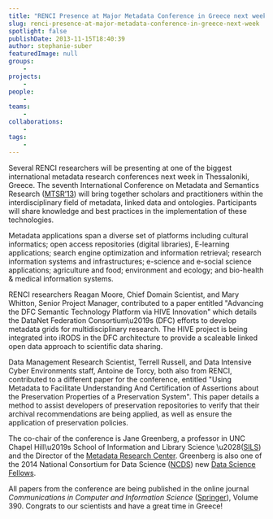 ```yaml
---
title: "RENCI Presence at Major Metadata Conference in Greece next week"
slug: renci-presence-at-major-metadata-conference-in-greece-next-week
spotlight: false
publishDate: 2013-11-15T18:40:39
author: stephanie-suber
featuredImage: null
groups:
    - 
projects:
    - 
people:
    - 
teams: 
    - 
collaborations:
    - 
tags:
    - 
---
```

<p>Several RENCI researchers will be presenting at one of the biggest international metadata research conferences next week in Thessaloniki, Greece. The seventh International Conference on Metadata and Semantics Research (<a href="http://mtsr2013.teithe.gr">MTSR&#8217;13</a>) will bring together scholars and practitioners within the interdisciplinary field of metadata, linked data and ontologies. Participants will share knowledge and best practices in the implementation of these technologies.</p>
<p>Metadata applications span a diverse set of platforms including cultural informatics; open access repositories (digital libraries), E-learning applications; search engine optimization and information retrieval; research information systems and infrastructures; e-science and e-social science applications; agriculture and food; environment and ecology; and bio-health &amp; medical information systems.</p>
<p>RENCI researchers Reagan Moore, Chief Domain Scientist, and Mary Whitton, Senior Project Manager, contributed to a paper entitled "Advancing the DFC Semantic Technology Platform via HIVE Innovation" which details the DataNet Federation Consortium\u2019s (DFC) efforts to develop metadata grids for multidisciplinary research. The HIVE project is being integrated into iRODS in the DFC architecture to provide a scaleable linked open data approach to scientific data sharing.</p>
<p>Data Management Research Scientist, Terrell Russell, and Data Intensive Cyber Environments staff, Antoine de Torcy, both also from RENCI, contributed to a different paper for the conference, entitled "Using Metadata to Facilitate Understanding And Certification of Assertions about the Preservation Properties of a Preservation System". This paper details a method to assist developers of preservation repositories to verify that their archival recommendations are being applied, as well as ensure the application of preservation policies.</p>
<p>The co-chair of the conference is Jane Greenberg, a professor in UNC Chapel Hill\u2019s School of Information and Library Science \u2028(<a href="https://sils.unc.edu">SILS</a>) and the Director of the <a href="http://ils.unc.edu/mrc/">Metadata Research Center</a>. Greenberg is also one of the 2014 National Consortium for Data Science (<a href="http://data2discovery.org">NCDS</a>) new <a href="http://sils.unc.edu/news/2013/jane-greenberg-data-fellow">Data Science Fellows</a>.</p>
<p>All papers from the conference are being published in the online journal <em>Communications in Computer and Information Science</em> (<a href="http://link.springer.com/book/10.1007%2F978-3-319-03437-9">Springer</a>), Volume 390. Congrats to our scientists and have a great time in Greece!</p>
<!-- AddThis Advanced Settings generic via filter on the_content --><!-- AddThis Share Buttons generic via filter on the_content -->
